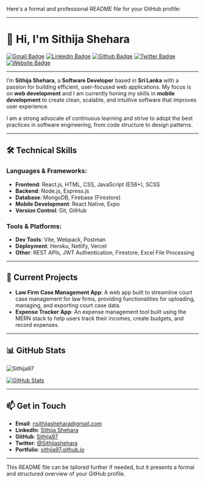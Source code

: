 Here's a formal and professional README file for your GitHub profile:

---

# 👋 Hi, I'm **Sithija Shehara**

[![Gmail Badge](https://img.shields.io/badge/-nsithijashehara@gmail.com-c14438?style=flat&logo=Gmail&logoColor=white&link=mailto:nsithijashehara@gmail.com)](mailto:nsithijashehara@gmail.com) 
[![Linkedin Badge](https://img.shields.io/badge/-sithijashehara-0072b1?style=flat&logo=Linkedin&logoColor=white&link=https://www.linkedin.com/in/sithijashehara/)](https://www.linkedin.com/in/sithija-shehara-6a0a6815b/) 
[![Github Badge](https://img.shields.io/badge/-Sithija97-grey?style=flat&logo=github&logoColor=white&link=https://github.com/Sithija97/)](https://www.github.com/Sithija97/) 
[![Twitter Badge](https://img.shields.io/badge/-@Sithijashehara-00acee?style=flat&logo=twitter&logoColor=white&link=https://twitter.com/@Sithijashehara/)](https://twitter.com/Sithijashehara) 
[![Website Badge](https://img.shields.io/badge/Portfolio-sithijashehara-2648ff?style=flat-square&logo=google-chrome)](https://sithija97.github.io/)

---

I’m **Sithija Shehara**, a **Software Developer** based in **Sri Lanka** with a passion for building efficient, user-focused web applications. My focus is on **web development** and I am currently honing my skills in **mobile development** to create clean, scalable, and intuitive software that improves user experience.

I am a strong advocate of continuous learning and strive to adopt the best practices in software engineering, from code structure to design patterns.

---

## 🛠️ **Technical Skills**

### Languages & Frameworks:
- **Frontend**: React.js, HTML, CSS, JavaScript (ES6+), SCSS
- **Backend**: Node.js, Express.js
- **Database**: MongoDB, Firebase (Firestore)
- **Mobile Development**: React Native, Expo
- **Version Control**: Git, GitHub

### Tools & Platforms:
- **Dev Tools**: Vite, Webpack, Postman
- **Deployment**: Heroku, Netlify, Vercel
- **Other**: REST APIs, JWT Authentication, Firestore, Excel File Processing

---

## 🚀 **Current Projects**
- **Law Firm Case Management App**: A web app built to streamline court case management for law firms, providing functionalities for uploading, managing, and exporting court case data.
- **Expense Tracker App**: An expense management tool built using the MERN stack to help users track their incomes, create budgets, and record expenses.

---

## 📊 **GitHub Stats**

<p align="left">
  <img src="https://komarev.com/ghpvc/?username=Sithija97" alt="Sithija97" />
</p>

[![GitHub Stats](https://github-readme-stats.vercel.app/api?username=Sithija97&show_icons=true&include_all_commits=true)](https://github.com/Sithija97/github-readme-stats)

<!-- [![Top Languages](https://github-readme-stats.vercel.app/api/top-langs/?username=Sithija97&layout=compact)](https://github.com/Sithija97/github-readme-stats) -->

---

## 📫 **Get in Touch**
- **Email**: nsithijashehara@gmail.com
- **LinkedIn**: [Sithija Shehara](https://www.linkedin.com/in/sithijashehara/)
- **GitHub**: [Sithija97](https://github.com/Sithija97)
- **Twitter**: [@Sithijashehara](https://twitter.com/Sithijashehara)
- **Portfolio**: [sithija97.github.io](https://sithija97.github.io/)

---

This README file can be tailored further if needed, but it presents a formal and structured overview of your GitHub profile.
